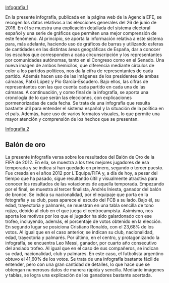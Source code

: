 [Infografia 1](https://images.app.goo.gl/i7kSANsTBs292aBf6)

En la presente infografía, publicada en la página web de la Agencia EFE, se recogen los datos relativos a las elecciones generales del 26 de junio de 2016. En él se muestra una explicación detallada del sistema electoral español y una serie de gráficos que permiten una mejor comprensión de este fenómeno.
Al principio, se aporta la información relativa a este sistema para, más adelante, haciendo uso de gráficos de barras y utilizando esferas de cantidades en las distintas áreas geográficas de España, dar a conocer los escaños que corresponden a cada circunscripción y los representantes por comunidades autónomas, tanto en el Congreso como en el Senado.
Una nueva imagen de ambos hemicilos, que diferencia mediante círculos de color a los partidos políticos, nos da la cifra de representantes de cada partido. Además hacen uso de las imágenes de los presidentes de ambas cámaras, Patxi López y Pio García-Escudero. Bajo ellos, las cifras de representantes con las que cuenta cada partido en cada una de las cámaras. 
A continuación, y como final de la infografía, se aporta una cronología de lo que serán las elecciones, con explicaciones pormenorizadas de cada fecha.
Se trata de una infografía que resulta bastante útil para entender el sistema español y la situación de la política en el país. Además, hace uso de varios formatos visuales, lo que permite una mayor atención y comprensión de los hechos que se presentan. 


[Infografia 2](https://images.app.goo.gl/o6AdceHivrFV1snm7)

## Balón de oro

La presente infografía versa sobre los resultados del Balón de Oro de la FIFA de 2012. En ella, se muestra a los tres mejores jugadores de esa temporada y se indica si han quedado en primero, segundo o tercer puesto. Fue creada en el años 2012 por L´Equipe/FIFA y, a día de hoy, a pesar del tiempo que ha pasado, sigue resultando últil y visualmente atractiva para conocer los resultados de las votaciones de aquella temporada.
Empezando por el final, se muestra al tercer finalista, Andrés Iniesta, ganador del balón de bronce. Se indica su nacionalidad, por el equipaje que porta en la fotografía y su club, pues aparece el escudo del FCB a su lado. Bajo él, su edad, trayectoria y palmarés, se muestran en una tabla sencilla de  tono rojizo, debido al club en el que juega el centrocampista. Asimismo, nos aporta los motivos por los que el jugador ha sido galardonado con ese trofeo, incluyendo, además, el porcentaje de votos obtenido en la elección.
En segundo lugar se posiciona Cristiano Ronaldo, con el 23,68% de los votos. Al igual que en el caso anterior, se indican su club, nacionalidad, edad, trayectoria y palmarés.
Por último, en el centro, y protagonizando la infografía, se encuentra Leo Messi, ganador, por cuarto año consecutivo del ansiado trofeo. Al igual que en el caso de sus compañeros, se indican su edad, nacionalidad, club y palmarés. En este caso, el futbolista argentino obtuvo el 41,60% de los votos.
Se trata de una infografía bastante fácil de entender, pero con una gran cantidad de detalles, lo que hace que se obtengan numerosos datos de manera rápida y sencilla. Mediante imágenes y tablas, se logra una explicación de los ganadores bastante acertada.

